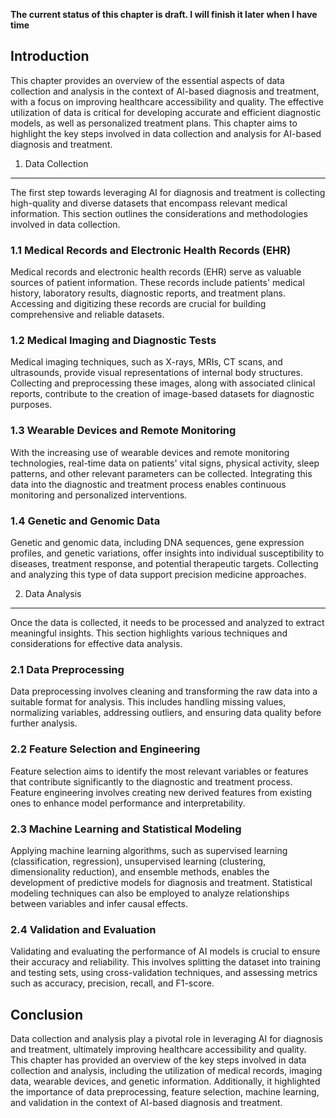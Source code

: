 **The current status of this chapter is draft. I will finish it later when I have time**

Introduction
------------

This chapter provides an overview of the essential aspects of data collection and analysis in the context of AI-based diagnosis and treatment, with a focus on improving healthcare accessibility and quality. The effective utilization of data is critical for developing accurate and efficient diagnostic models, as well as personalized treatment plans. This chapter aims to highlight the key steps involved in data collection and analysis for AI-based diagnosis and treatment.

1. Data Collection
------------------

The first step towards leveraging AI for diagnosis and treatment is collecting high-quality and diverse datasets that encompass relevant medical information. This section outlines the considerations and methodologies involved in data collection.

### 1.1 Medical Records and Electronic Health Records (EHR)

Medical records and electronic health records (EHR) serve as valuable sources of patient information. These records include patients' medical history, laboratory results, diagnostic reports, and treatment plans. Accessing and digitizing these records are crucial for building comprehensive and reliable datasets.

### 1.2 Medical Imaging and Diagnostic Tests

Medical imaging techniques, such as X-rays, MRIs, CT scans, and ultrasounds, provide visual representations of internal body structures. Collecting and preprocessing these images, along with associated clinical reports, contribute to the creation of image-based datasets for diagnostic purposes.

### 1.3 Wearable Devices and Remote Monitoring

With the increasing use of wearable devices and remote monitoring technologies, real-time data on patients' vital signs, physical activity, sleep patterns, and other relevant parameters can be collected. Integrating this data into the diagnostic and treatment process enables continuous monitoring and personalized interventions.

### 1.4 Genetic and Genomic Data

Genetic and genomic data, including DNA sequences, gene expression profiles, and genetic variations, offer insights into individual susceptibility to diseases, treatment response, and potential therapeutic targets. Collecting and analyzing this type of data support precision medicine approaches.

2. Data Analysis
----------------

Once the data is collected, it needs to be processed and analyzed to extract meaningful insights. This section highlights various techniques and considerations for effective data analysis.

### 2.1 Data Preprocessing

Data preprocessing involves cleaning and transforming the raw data into a suitable format for analysis. This includes handling missing values, normalizing variables, addressing outliers, and ensuring data quality before further analysis.

### 2.2 Feature Selection and Engineering

Feature selection aims to identify the most relevant variables or features that contribute significantly to the diagnostic and treatment process. Feature engineering involves creating new derived features from existing ones to enhance model performance and interpretability.

### 2.3 Machine Learning and Statistical Modeling

Applying machine learning algorithms, such as supervised learning (classification, regression), unsupervised learning (clustering, dimensionality reduction), and ensemble methods, enables the development of predictive models for diagnosis and treatment. Statistical modeling techniques can also be employed to analyze relationships between variables and infer causal effects.

### 2.4 Validation and Evaluation

Validating and evaluating the performance of AI models is crucial to ensure their accuracy and reliability. This involves splitting the dataset into training and testing sets, using cross-validation techniques, and assessing metrics such as accuracy, precision, recall, and F1-score.

Conclusion
----------

Data collection and analysis play a pivotal role in leveraging AI for diagnosis and treatment, ultimately improving healthcare accessibility and quality. This chapter has provided an overview of the key steps involved in data collection and analysis, including the utilization of medical records, imaging data, wearable devices, and genetic information. Additionally, it highlighted the importance of data preprocessing, feature selection, machine learning, and validation in the context of AI-based diagnosis and treatment.
